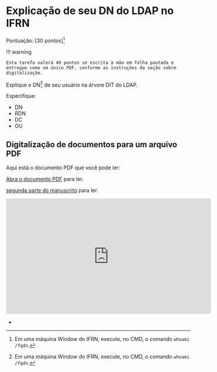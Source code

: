 # Explicação de seu DN do LDAP no IFRN

Pontuação: [30 pontos][^1]

!!! warning

    Esta tarefa valerá 40 pontos se escrita à mão em folha pautada e entregue como um único PDF, conforme as instruções da seção sobre digitalização.

Explique o DN[^1] de seu usuário na árvore DIT do LDAP. 

Especifique:

- DN
- RDN
- DC
- OU

## Digitalização de documentos para um arquivo PDF

Aqui está o documento PDF que você pode ler:

[Abra o documento PDF](https://drive.google.com/file/d/12vI-t1ps5sfQC3wSfilpXqT4hH-JQDIW/view?usp=sharing) para ler.

[segunda oarte do manuscrito](https://drive.google.com/file/d/12vt77spgcJIKY5NrwoqHZ_nhHpa4I7lS/view?usp=drive_link) para ler.

<iframe width="560" height="315" src="https://www.youtube.com/embed/JGlD6FMIaAw?si=jUj796GwskXyjMbE" title="YouTube video player" frameborder="0" allow="accelerometer; autoplay; clipboard-write; encrypted-media; gyroscope; picture-in-picture; web-share" referrerpolicy="strict-origin-when-cross-origin" allowfullscreen></iframe>

[^1]: Em uma máquina Window do IFRN, execute, no CMD, o comando `whoami /fqdn`.
-